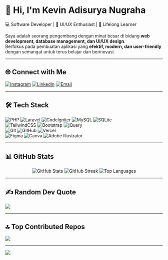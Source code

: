 # 👋 Hi, I'm Kevin Adisurya Nugraha  

💻 Software Developer | 🎨 UI/UX Enthusiast | 🚀 Lifelong Learner  

Saya adalah seorang pengembang dengan minat besar di bidang **web development, database management, dan UI/UX design**.  
Berfokus pada pembuatan aplikasi yang **efektif, modern, dan user-friendly** dengan semangat untuk terus belajar dan berinovasi.  

---

## 🌐 Connect with Me  
[![Instagram](https://img.shields.io/badge/Instagram-%23E4405F.svg?logo=Instagram&logoColor=white)](https://www.instagram.com/kvn.ads/?hl=id) 
[![LinkedIn](https://img.shields.io/badge/LinkedIn-%230077B5.svg?logo=linkedin&logoColor=white)](https://www.linkedin.com/in/kevin-adisurya-nugraha-51a913243/) 
[![Email](https://img.shields.io/badge/Email-D14836?logo=gmail&logoColor=white)](mailto:habeelkevin@gmail.com)  

---

## 🛠 Tech Stack  
![PHP](https://img.shields.io/badge/php-%23777BB4.svg?style=for-the-badge&logo=php&logoColor=white) 
![Laravel](https://img.shields.io/badge/laravel-%23FF2D20.svg?style=for-the-badge&logo=laravel&logoColor=white) 
![CodeIgniter](https://img.shields.io/badge/CodeIgniter-%23EF4223.svg?style=for-the-badge&logo=codeIgniter&logoColor=white) 
![MySQL](https://img.shields.io/badge/mysql-4479A1.svg?style=for-the-badge&logo=mysql&logoColor=white) 
![SQLite](https://img.shields.io/badge/sqlite-%2307405e.svg?style=for-the-badge&logo=sqlite&logoColor=white)  
![TailwindCSS](https://img.shields.io/badge/tailwindcss-%2338B2AC.svg?style=for-the-badge&logo=tailwind-css&logoColor=white) 
![Bootstrap](https://img.shields.io/badge/bootstrap-%238511FA.svg?style=for-the-badge&logo=bootstrap&logoColor=white) 
![jQuery](https://img.shields.io/badge/jquery-%230769AD.svg?style=for-the-badge&logo=jquery&logoColor=white)  
![Git](https://img.shields.io/badge/git-%23F05033.svg?style=for-the-badge&logo=git&logoColor=white) 
![GitHub](https://img.shields.io/badge/github-%23121011.svg?style=for-the-badge&logo=github&logoColor=white) 
![Vercel](https://img.shields.io/badge/vercel-%23000000.svg?style=for-the-badge&logo=vercel&logoColor=white)  
![Figma](https://img.shields.io/badge/figma-%23F24E1E.svg?style=for-the-badge&logo=figma&logoColor=white) 
![Canva](https://img.shields.io/badge/Canva-%2300C4CC.svg?style=for-the-badge&logo=Canva&logoColor=white) 
![Adobe Illustrator](https://img.shields.io/badge/adobe%20illustrator-%23FF9A00.svg?style=for-the-badge&logo=adobe%20illustrator&logoColor=white)  

---

## 📊 GitHub Stats  

<div align="center">

  <!-- Stats -->
  <img src="https://github-readme-stats.vercel.app/api?username=kevinadisuryanugraha&theme=tokyonight&hide_border=false&include_all_commits=false&count_private=false" alt="GitHub Stats" />

  <!-- Streak -->
  <img src="https://nirzak-streak-stats.vercel.app/?user=kevinadisuryanugraha&theme=tokyonight&hide_border=false" alt="GitHub Streak" />

  <!-- Languages -->
  <img src="https://github-readme-stats.vercel.app/api/top-langs/?username=kevinadisuryanugraha&theme=tokyonight&hide_border=false&include_all_commits=false&count_private=false&layout=compact" alt="Top Languages" />

</div>

---

## ✍️ Random Dev Quote  
![](https://quotes-github-readme.vercel.app/api?type=horizontal&theme=radical)  

---

## 🔝 Top Contributed Repos  
![](https://github-contributor-stats.vercel.app/api?username=kevinadisuryanugraha&limit=5&theme=tokyonight&combine_all_yearly_contributions=true)  

---

[![](https://visitcount.itsvg.in/api?id=kevinadisuryanugraha&icon=0&color=0)](https://visitcount.itsvg.in)  

<!-- Profile README generated & customized with ❤️ -->
